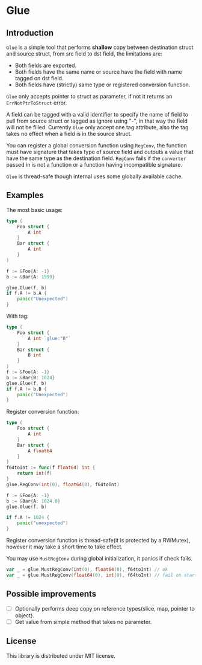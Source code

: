 # Glue
## Introduction
`Glue` is a simple tool that performs **shallow** copy between destination struct and source struct, from src field to dst field, the limitations are:
- Both fields are exported.
- Both fields have the same name or source have the field with name tagged on dst field.
- Both fields have (strictly) same type or registered conversion function.

`Glue` only accepts pointer to struct as parameter, if not it returns an `ErrNotPtrToStruct` error.

A field can be tagged with a valid identifier to specify the name of field to pull from source struct or tagged as ignore using "-", in that way the field will not be filled.
Currently `Glue` only accept one tag attribute, also the tag takes no effect when a field is in the source struct.

You can register a global conversion function using `RegConv`, the function must have signature that takes type of source field and outputs a value that have the same type as the destination field.
`RegConv` fails if the `converter` passed in is not a function or a function having incompatible signature.

`Glue` is thread-safe though internal uses some globally available cache.

## Examples
The most basic usage:
```go
type (
    Foo struct {
        A int
    }
    Bar struct {
        A int
    }
)

f := &Foo{A: -1}
b := &Bar{A: 1999}

glue.Glue(f, b)
if f.A != b.A {
    panic("Unexpected")
}
```

With tag:
```go
type (
    Foo struct {
        A int `glue:"B"`
    }
    Bar struct {
        B int
    }
)
f := &Foo{A: -1}
b := &Bar{B: 1024}
glue.Glue(f, b)
if f.A != b.B {
    panic("Unexpected")
}
```

Register conversion function:
```go
type (
    Foo struct {
        A int
    }
    Bar struct {
        A float64
    }
)
f64toInt := func(f float64) int {
    return int(f)
}
glue.RegConv(int(0), float64(0), f64toInt)

f := &Foo{A: -1}
b := &Bar{A: 1024.0}
glue.Glue(f, b)

if f.A != 1024 {
    panic("unexpected")
}

```
Register conversion function is thread-safe(it is protected by a RWMutex), however it may take a short time to take effect.

You may use `MustRegConv` during global initialization, it panics if check fails.
```go
var _ = glue.MustRegConv(int(0), float64(0), f64toInt) // ok
var _ = glue.MustRegConv(float64(0), int(0), f64toInt) // fail on startup
```

## Possible improvements
- [ ] Optionally performs deep copy on reference types(slice, map, pointer to object).
- [ ] Get value from simple method that takes no parameter.

## License
This library is distributed under MIT license.
